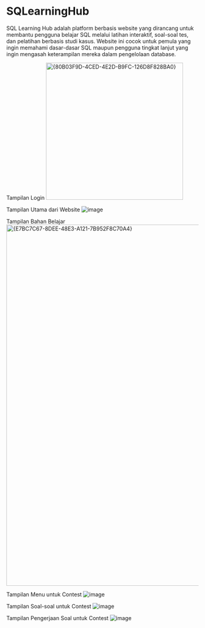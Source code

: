 # SQLearningHub
SQL Learning Hub adalah platform berbasis website yang dirancang untuk membantu pengguna belajar SQL melalui latihan interaktif, soal-soal tes, dan pelatihan berbasis studi kasus. Website ini cocok untuk pemula yang ingin memahami dasar-dasar SQL maupun pengguna tingkat lanjut yang ingin mengasah keterampilan mereka dalam pengelolaan database.

Tampilan Login
<img width="359" alt="{80B03F9D-4CED-4E2D-B9FC-126D8F828BA0}" src="https://github.com/user-attachments/assets/a2545a3d-2e26-43b4-83e4-50935797e13b" />

Tampilan Utama dari Website
![image](https://github.com/user-attachments/assets/c928d05b-a9ab-4818-ac49-1c3ed9d7931c)

Tampilan Bahan Belajar
<img width="946" alt="{E7BC7C67-8DEE-48E3-A121-7B952F8C70A4}" src="https://github.com/user-attachments/assets/f3f58843-6c54-4351-82ae-587885462d4a" />

Tampilan Menu untuk Contest
![image](https://github.com/user-attachments/assets/e81242a6-dcfc-42c8-8357-49143a4d22e4)

Tampilan Soal-soal untuk Contest
![image](https://github.com/user-attachments/assets/ae2f80dc-efac-47ed-ba62-7d21f80b3176)

Tampilan Pengerjaan Soal untuk Contest
![image](https://github.com/user-attachments/assets/d39cf57c-5a22-4414-8b22-ea826aab0ad2)
